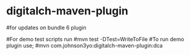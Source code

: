 # digitalch-maven-plugin
#for updates on bundle 6 plugin

#For demo test scripts run
#mvn test -DTest=WriteToFile
#To run demo plugin use;
#mvn com.johnson3yo:digitalch-maven-plugin:dca
